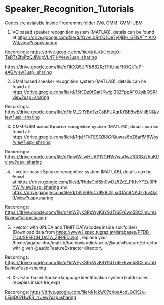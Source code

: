 # Speaker_Recognition_Tutorials

Codes are avialable inside Programms folder (VQ, GMM, GMM-UBM)

1) VQ based speaker recognition system (MATLAB), details can be found at:https://drive.google.com/file/d/1QvvL0Rr0Q1Oe7y0jElH_GFNATYIAr0Wd/view?usp=sharing

Recordings: https://drive.google.com/file/d/1LXDOctegO-TeRTsZfoPzQJlWrpVL47_k/view?usp=sharing

https://drive.google.com/file/d/1KXQ5_IPRr882RzTFtUnaFHOQkTaP-eAG/view?usp=sharing


2) GMM based speaker recognition system (MATLAB), details can be found at: https://drive.google.com/file/d/15t9Dz0fDat7Kwlgi33ZYppAFO2yjbQSR/view?usp=sharing

Recordings: https://drive.google.com/file/d/1qM_QRYBxTzrG5BFUXqrRYBE8wBVnlENQ/view?usp=sharing


3) GMM-UBM based Speaker recognition system (MATLAB), details can be found at: https://drive.google.com/file/d/1rjeHTkTESQ3l8GfQuwqs6pZ6affM8Woy/view?usp=sharing

Recordings: https://drive.google.com/file/d/1myiWhwHUAP1VGHW7wtA1wz1CCBu2huKt/view?usp=sharing


4) I-vector based Speaker recognition system (MATLAB), details can be found at:https://drive.google.com/file/d/1HuIsCpR8n0wDz5ZeZ_PKfvYYZu3PhYWI/view?usp=sharing and https://drive.google.com/file/d/1S9V6RnCUKk8I2jLsdO7m9NAJz26v4ks9/view?usp=sharing

Recordings: https://drive.google.com/file/d/1nWEyKSRpWyK8Y9JTr6Ey6wo58CSmUhUB/view?usp=sharing


5) I-vector with GPLDA and TIMIT DATA(codes inside spk folder) (Download data from https://www2.spsc.tugraz.at/databases/PTDB-TUG/SPEECH_DATA_ZIPPED.zip) , replace your /home/jagabandhu/matlab/toolbox/audio/audio/@audioFeatureExtractor with given @audioFeatureExtractor directory

Recordings: https://drive.google.com/file/d/1nWEyKSRpWyK8Y9JTr6Ey6wo58CSmUhUB/view?usp=sharing

6) X-vector based Spoken language Identification system (kaldi codes recepies inside lre_exp)

Recordings: https://drive.google.com/file/d/1ckW07oXpaAodLGCK2n-LEjqD02HwER_r/view?usp=sharing


